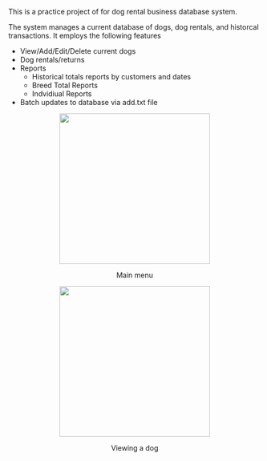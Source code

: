 <p>This is a practice project of for dog rental business database system.</p>
<p>The system manages a current database of dogs, dog rentals, and historcal transactions. It employs the following features</p>

* View/Add/Edit/Delete current dogs
* Dog rentals/returns
* Reports
  * Historical totals reports by customers and dates
  * Breed Total Reports
  * Indvidiual Reports
* Batch updates to database via add.txt file
  
<p align="center">
<img width=300 align="center" src="https://user-images.githubusercontent.com/45612321/67547054-76936800-f75a-11e9-96fc-a0fc7c1961e7.png">
</p>
<p align="center">Main menu</p>
<p align="center">
<img width=300 align="center" src="https://user-images.githubusercontent.com/45612321/67547053-76936800-f75a-11e9-9e09-0f3e8b954dc4.png">
  </p>
  <p align="center">Viewing a dog</p>
  
